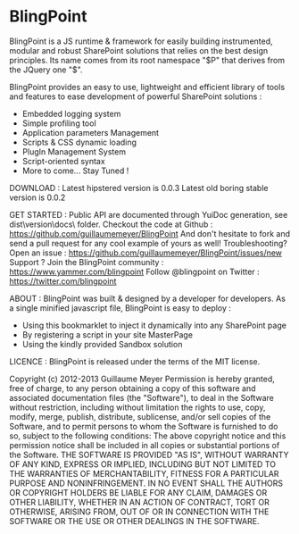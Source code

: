 BlingPoint
==========

BlingPoint is a JS runtime &amp; framework for easily building instrumented, modular and robust SharePoint solutions that relies on the best design principles.
Its name comes from its root namespace "$P" that derives from the JQuery one "$".

BlingPoint provides an easy to use, lightweight and efficient library of tools and features to ease development of powerful SharePoint solutions :
- Embedded logging system
- Simple profiling tool
- Application parameters Management
- Scripts & CSS dynamic loading
- PlugIn Management System
- Script-oriented syntax
- More to come... Stay Tuned !

DOWNLOAD :
Latest hipstered version is 0.0.3
Latest old boring stable version is 0.0.2

GET STARTED :
Public API are documented through YuiDoc generation, see dist\version\docs\ folder.
Checkout the code at Github : https://github.com/guillaumemeyer/BlingPoint
And don't hesitate to fork and send a pull request for any cool example of yours as well!
Troubleshooting? Open an issue : https://github.com/guillaumemeyer/BlingPoint/issues/new
Support ? Join the BlingPoint community : https://www.yammer.com/blingpoint
Follow @blingpoint on Twitter : https://twitter.com/blingpoint

ABOUT :
BlingPoint was built &amp; designed by a developer for developers.
As a single minified javascript file, BlingPoint is easy to deploy :
- Using this bookmarklet to inject it dynamically into any SharePoint page
- By registering a script in your site MasterPage
- Using the kindly provided Sandbox solution

LICENCE :
BlingPoint is released under the terms of the MIT license.

Copyright (c) 2012-2013 Guillaume Meyer
Permission is hereby granted, free of charge, to any person obtaining a
copy of this software and associated documentation files (the "Software"),
to deal in the Software without restriction, including without limitation
the rights to use, copy, modify, merge, publish, distribute, sublicense,
and/or sell copies of the Software, and to permit persons to whom the
Software is furnished to do so, subject to the following conditions:
The above copyright notice and this permission notice shall be included
in all copies or substantial portions of the Software.
THE SOFTWARE IS PROVIDED "AS IS", WITHOUT WARRANTY OF ANY KIND, EXPRESS
OR IMPLIED, INCLUDING BUT NOT LIMITED TO THE WARRANTIES OF MERCHANTABILITY,
FITNESS FOR A PARTICULAR PURPOSE AND NONINFRINGEMENT. IN NO EVENT SHALL
THE AUTHORS OR COPYRIGHT HOLDERS BE LIABLE FOR ANY CLAIM, DAMAGES OR OTHER
LIABILITY, WHETHER IN AN ACTION OF CONTRACT, TORT OR OTHERWISE, ARISING
FROM, OUT OF OR IN CONNECTION WITH THE SOFTWARE OR THE USE OR OTHER
DEALINGS IN THE SOFTWARE.